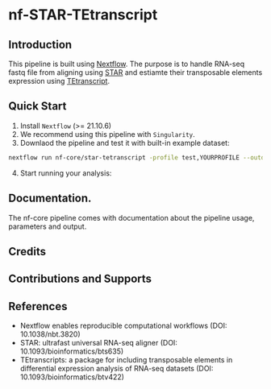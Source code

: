 # nf-STAR-TEtranscript 

## Introduction  

This pipeline is built using [Nextflow](https://www.nextflow.io/). The purpose is to handle RNA-seq fastq file from aligning using [STAR](https://github.com/alexdobin/STAR) and estiamte their transposable elements expression using [TEtranscript](https://github.com/mhammell-laboratory/TEtranscripts). 

## Quick Start  
1. Install `Nextflow` (>= 21.10.6)
2. We recommend using this pipeline with `Singularity`.
3. Downlaod the pipeline and test it with built-in example dataset:  
```sh
nextflow run nf-core/star-tetranscript -profile test,YOURPROFILE --outdir <OUTDIR>
```
4. Start running your analysis:

## Documentation. 
The nf-core pipeline comes with documentation about the pipeline usage, parameters and output.
 
## Credits  
 
## Contributions and Supports  

## References  
- Nextflow enables reproducible computational workflows (DOI: 10.1038/nbt.3820)
- STAR: ultrafast universal RNA-seq aligner (DOI: 10.1093/bioinformatics/bts635)
- TEtranscripts: a package for including transposable elements in differential expression analysis of RNA-seq datasets (DOI: 10.1093/bioinformatics/btv422)
